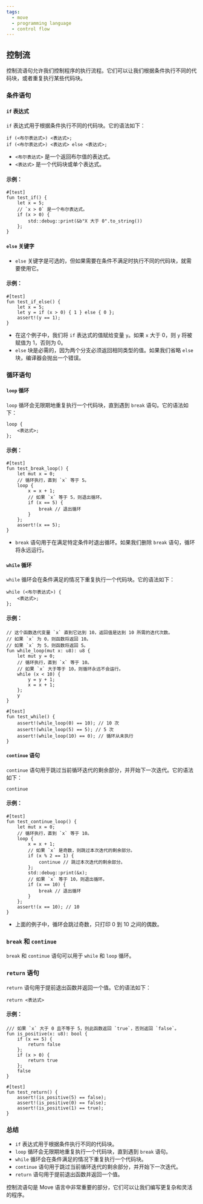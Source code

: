 ```yaml
---
tags:
  - move
  - programming language
  - control flow
---
```


## 控制流

控制流语句允许我们控制程序的执行流程。它们可以让我们根据条件执行不同的代码块，或者重复执行某些代码块。

### 条件语句

#### `if` 表达式

`if` 表达式用于根据条件执行不同的代码块。它的语法如下：

```move
if (<布尔表达式>) <表达式>;
if (<布尔表达式>) <表达式> else <表达式>;
```

* `<布尔表达式>` 是一个返回布尔值的表达式。
* `<表达式>` 是一个代码块或单个表达式。

#### 示例：

```move
#[test]
fun test_if() {
    let x = 5;
    // `x > 0` 是一个布尔表达式。
    if (x > 0) {
        std::debug::print(&b"X 大于 0".to_string())
    };
}
```

#### `else` 关键字

* `else` 关键字是可选的，但如果需要在条件不满足时执行不同的代码块，就需要使用它。

#### 示例：

```move
#[test]
fun test_if_else() {
    let x = 5;
    let y = if (x > 0) { 1 } else { 0 };
    assert!(y == 1);
}
```

* 在这个例子中，我们将 `if` 表达式的值赋给变量 `y`。如果 `x` 大于 0，则 `y` 将被赋值为 1，否则为 0。
* `else` 块是必需的，因为两个分支必须返回相同类型的值。如果我们省略 `else` 块，编译器会抛出一个错误。

### 循环语句

#### `loop` 循环

`loop` 循环会无限期地重复执行一个代码块，直到遇到 `break` 语句。它的语法如下：

```move
loop {
    <表达式>;
};
```

#### 示例：

```move
#[test]
fun test_break_loop() {
    let mut x = 0;
    // 循环执行，直到 `x` 等于 5。
    loop {
        x = x + 1;
        // 如果 `x` 等于 5，则退出循环。
        if (x == 5) {
            break // 退出循环
        }
    };
    assert!(x == 5);
}
```

* `break` 语句用于在满足特定条件时退出循环。如果我们删除 `break` 语句，循环将永远运行。

#### `while` 循环

`while` 循环会在条件满足的情况下重复执行一个代码块。它的语法如下：

```move
while (<布尔表达式>) {
    <表达式>;
};
```

#### 示例：

```move
// 这个函数迭代变量 `x` 直到它达到 10，返回值是达到 10 所需的迭代次数。
// 如果 `x` 为 0，则函数将返回 10。
// 如果 `x` 为 5，则函数将返回 5。
fun while_loop(mut x: u8): u8 {
    let mut y = 0;
    // 循环执行，直到 `x` 等于 10。
    // 如果 `x` 大于等于 10，则循环永远不会运行。
    while (x < 10) {
        y = y + 1;
        x = x + 1;
    };
    y
}

#[test]
fun test_while() {
    assert!(while_loop(0) == 10); // 10 次
    assert!(while_loop(5) == 5); // 5 次
    assert!(while_loop(10) == 0); // 循环从未执行
}
```

#### `continue` 语句

`continue` 语句用于跳过当前循环迭代的剩余部分，并开始下一次迭代。它的语法如下：

```move
continue
```

#### 示例：

```move
#[test]
fun test_continue_loop() {
    let mut x = 0;
    // 循环执行，直到 `x` 等于 10。
    loop {
        x = x + 1;
        // 如果 `x` 是奇数，则跳过本次迭代的剩余部分。
        if (x % 2 == 1) {
            continue // 跳过本次迭代的剩余部分。
        };
        std::debug::print(&x);
        // 如果 `x` 等于 10，则退出循环。
        if (x == 10) {
            break // 退出循环
        }
    };
    assert!(x == 10); // 10
}
```

* 上面的例子中，循环会跳过奇数，只打印 0 到 10 之间的偶数。

### `break` 和 `continue`

`break` 和 `continue` 语句可以用于 `while` 和 `loop` 循环。

### `return` 语句

`return` 语句用于提前退出函数并返回一个值。它的语法如下：

```move
return <表达式>
```

#### 示例：

```move
/// 如果 `x` 大于 0 且不等于 5，则此函数返回 `true`，否则返回 `false`。
fun is_positive(x: u8): bool {
    if (x == 5) {
        return false
    };
    if (x > 0) {
        return true
    };
    false
}

#[test]
fun test_return() {
    assert!(is_positive(5) == false);
    assert!(is_positive(0) == false);
    assert!(is_positive(1) == true);
}
```

### 总结

* `if` 表达式用于根据条件执行不同的代码块。
* `loop` 循环会无限期地重复执行一个代码块，直到遇到 `break` 语句。
* `while` 循环会在条件满足的情况下重复执行一个代码块。
* `continue` 语句用于跳过当前循环迭代的剩余部分，并开始下一次迭代。
* `return` 语句用于提前退出函数并返回一个值。

控制流语句是 Move 语言中非常重要的部分，它们可以让我们编写更复杂和灵活的程序。
